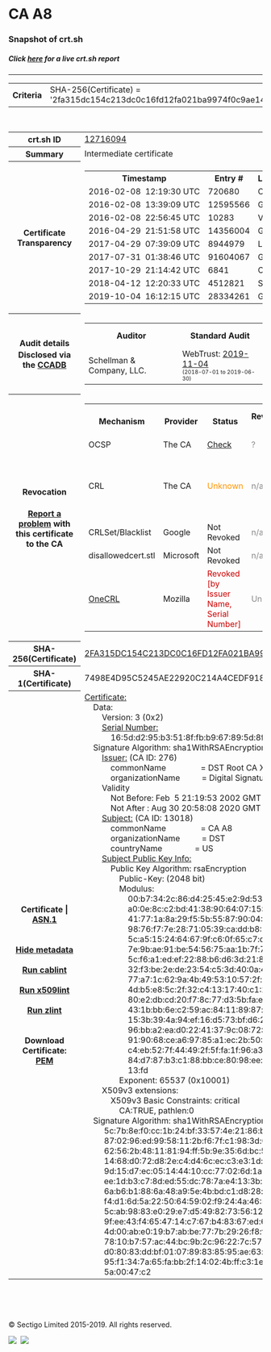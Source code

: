 # CA A8
### Snapshot of crt.sh
##### Click [here](https://crt.sh/?q=2FA315DC154C213DC0C16FD12FA021BA9974F0C9AE142E24BF3AED150A7CE6FC) for a live crt.sh report

---
<!DOCTYPE HTML PUBLIC "-//W3C//DTD HTML 4.0 Transitional//EN">
<HTML>

<BODY>

<TABLE>
  <TR>
    <TH class="outer">Criteria</TH>
    <TD class="outer">SHA-256(Certificate) = '2fa315dc154c213dc0c16fd12fa021ba9974f0c9ae142e24bf3aed150a7ce6fc'</TD>
  </TR>
</TABLE>
<BR>
<TABLE>
  <TR>
    <TH class="outer">crt.sh ID</TH>
    <TD class="outer"><A href="?id=12716094">12716094</A></TD>
  </TR>
  <TR>
    <TH class="outer">Summary</TH>
    <TD class="outer">Intermediate certificate</TD>
  </TR>
  <TR>
    <TH class="outer">Certificate<BR>Transparency</TH>
    <TD class="outer">
<TABLE class="options" style="margin-left:0px">
  <TR>
    <TH>Timestamp</TH>
    <TH>Entry #</TH>
    <TH>Log Operator</TH>
    <TH>Log URL</TH>
  </TR>
  <TR>
    <TD>2016-02-08&nbsp; <FONT class="small">12:19:30 UTC</FONT></TD>
    <TD>720680</TD>
    <TD>Certly</TD>
    <TD>https://log.certly.io</TD>
  </TR>
  <TR>
    <TD>2016-02-08&nbsp; <FONT class="small">13:39:09 UTC</FONT></TD>
    <TD>12595566</TD>
    <TD>Google</TD>
    <TD>https://ct.googleapis.com/pilot</TD>
  </TR>
  <TR>
    <TD>2016-02-08&nbsp; <FONT class="small">22:56:45 UTC</FONT></TD>
    <TD>10283</TD>
    <TD>Venafi</TD>
    <TD>https://ctlog.api.venafi.com</TD>
  </TR>
  <TR>
    <TD>2016-04-29&nbsp; <FONT class="small">21:51:58 UTC</FONT></TD>
    <TD>14356004</TD>
    <TD>Google</TD>
    <TD>https://ct.googleapis.com/rocketeer</TD>
  </TR>
  <TR>
    <TD>2017-04-29&nbsp; <FONT class="small">07:39:09 UTC</FONT></TD>
    <TD>8944979</TD>
    <TD>Let's Encrypt</TD>
    <TD>https://clicky.ct.letsencrypt.org</TD>
  </TR>
  <TR>
    <TD>2017-07-31&nbsp; <FONT class="small">01:38:46 UTC</FONT></TD>
    <TD>91604067</TD>
    <TD>Google</TD>
    <TD>https://ct.googleapis.com/icarus</TD>
  </TR>
  <TR>
    <TD>2017-10-29&nbsp; <FONT class="small">21:14:42 UTC</FONT></TD>
    <TD>6841</TD>
    <TD>Cloudflare</TD>
    <TD>https://ct.cloudflare.com/logs/nimbus2020</TD>
  </TR>
  <TR>
    <TD>2018-04-12&nbsp; <FONT class="small">12:20:33 UTC</FONT></TD>
    <TD>4512821</TD>
    <TD>Sectigo</TD>
    <TD>https://dodo.ct.comodo.com</TD>
  </TR>
  <TR>
    <TD>2019-10-04&nbsp; <FONT class="small">16:12:15 UTC</FONT></TD>
    <TD>28334261</TD>
    <TD>Google</TD>
    <TD>https://ct.googleapis.com/logs/argon2020</TD>
  </TR>
</TABLE>
    </TD>
  </TR>
  <TR>
    <TH class="outer">Audit details<BR>
      <DIV class="small" style="padding-top:3px">Disclosed via the
        <A href="//ccadb-public.secure.force.com/mozilla/PublicAllIntermediateCerts" target="_blank">CCADB</A></DIV>
    </TH>
    <TD class="outer">
<TABLE class="options" style="margin-left:0px">
  <TR>
    <TH>Auditor</TH>
    <TH>Standard Audit</TH>
    <TH>BR Audit</TH>
    <TH>EV SSL Audit</TH>
    <TH>Documents</TH>
    <TH>CCADB</TH>
    <TH>Root Owner / Certificate</TH>
  </TR>
  <TR>
    <TD style="vertical-align:middle">Schellman & Company, LLC.</TD>
    <TD>WebTrust:
      <A href="https://www.cpacanada.ca/generichandlers/CPACHandler.ashx?attachmentid=236834" target="_blank">2019-11-04</A>
      <BR><FONT style="font-size:8pt">(2018-07-01 to 2019-06-30)</FONT></TD>
    <TD>WebTrust:
      <A href="https://www.cpacanada.ca/generichandlers/CPACHandler.ashx?attachmentid=236835" target="_blank">2019-11-04</A>
      <BR><FONT style="font-size:8pt">(2018-07-01 to 2019-06-30)</FONT></TD>
    <TD>No    <TD>
      <A href="https://secure.identrust.com/certificates/policy/ts/" target="blank">CP</A>
    </TD>
    <TD><A href="//ccadb.force.com/001o000000rko7iAAA" target="_blank">001o000000rko7iAAA</A></TD>
    <TD><A href="/?id=8395">IdenTrust Services, LLC</A></TD>
  </TR>
</TABLE>
    </TD>
  </TR>
  <TR>
    <TH class="outer">Revocation<BR><BR>
      <DIV class="small" style="padding-top:3px"><A href="?id=12716094&opt=problemreporting">Report a problem</A> with<BR>this certificate to the CA</DIV></TH>
    <TD class="outer">
      <TABLE class="options" style="margin-left:0px">
        <TR>
          <TH>Mechanism</TH>
          <TH>Provider</TH>
          <TH>Status</TH>
          <TH>Revocation Date</TH>
          <TH>Last Observed in CRL</TH>
          <TH>Last Checked <SPAN style="color:#CC0000;vertical-align:middle;font-size:70%;font-weight:normal">(Error)</SPAN></TH>
        </TR>
        <TR>
          <TD>OCSP</TD>
          <TD>The CA</TD>
          <TD><A href="?id=12716094&opt=ocsp">Check</A></TD>
          <TD><SPAN style="color:#888888">?</SPAN></TD>
          <TD><SPAN style="color:#888888">n/a</SPAN></TD>
          <TD><SPAN style="color:#888888">?</SPAN></TD>
        </TR>
        <TR>
          <TD>CRL</TD>
          <TD>The CA</TD>
          <TD><SPAN style="color:#FF9400">Unknown</SPAN></TD><TD><SPAN style="color:#888888">n/a<SPAN></TD><TD><SPAN style="color:#888888">n/a<SPAN></TD><TD>2019-12-04&nbsp; <FONT class="small">16:45:26 UTC</FONT><BR><SPAN style="vertical-align:middle;font-size:70%"><FONT color="#CC0000">Unsupported URL scheme</FONT> [ldap://ldap.digsigtrust.com/cn=DST%20Root%20CA%20X3,o=Digital%20Signature%20Trust%20Co.?certificateRevocationList;binary]<BR><FONT color="#CC0000">Unsupported URL scheme</FONT> [ldap://ldap.digsigtrust.com/cn=DST Root CA X3,o=Digital Signature Trust Co.?certificateRevocationList;binary]<BR><FONT color="#CC0000">Unsupported URL scheme</FONT> [ldap://ldap.identrust.com/cn=DST%20Root%20CA%20X3,o=Digital%20Signature%20Trust%20Co.?certificateRevocationList;binary]</SPAN></TD>
        </TR>
        <TR>
          <TD>CRLSet/Blacklist</TD>
          <TD>Google</TD>
          <TD>Not Revoked</TD>
          <TD><SPAN style="color:#888888">n/a</SPAN></TD>
          <TD><SPAN style="color:#888888">n/a</SPAN></TD>
          <TD><SPAN style="color:#888888">n/a</SPAN></TD>
        </TR>
        <TR>
          <TD>disallowedcert.stl</TD>
          <TD>Microsoft</TD>
          <TD>Not Revoked</TD>
          <TD><SPAN style="color:#888888">n/a</SPAN></TD>
          <TD><SPAN style="color:#888888">n/a</SPAN></TD>
          <TD><SPAN style="color:#888888">n/a</SPAN></TD>
        </TR>
        <TR>
          <TD><A href="/mozilla-onecrl" target="_blank">OneCRL</A></TD>
          <TD>Mozilla</TD>
          <TD><SPAN style="color:#CC0000">Revoked [by Issuer Name, Serial Number]</SPAN></TD><TD><SPAN style="color:#888888">Unknown</SPAN></TD>
          <TD><SPAN style="color:#888888">n/a</SPAN></TD>
          <TD><SPAN style="color:#888888">n/a</SPAN></TD>
        </TR>
      </TABLE>
    </TD>
  </TR>
  <TR>
    <TH class="outer">SHA-256(Certificate)</TH>
    <TD class="outer"><A href="//censys.io/certificates/2fa315dc154c213dc0c16fd12fa021ba9974f0c9ae142e24bf3aed150a7ce6fc">2FA315DC154C213DC0C16FD12FA021BA9974F0C9AE142E24BF3AED150A7CE6FC</A></TD>
  </TR>
  <TR>
    <TH class="outer">SHA-1(Certificate)</TH>
    <TD class="outer">7498E4D95C5245AE22920C214A4CEDF918EECE19</TD>
  </TR>
  <TR>
    <TH class="outer">Certificate | <A href="?asn1=12716094">ASN.1</A>
      <SPAN class="small"><BR>
      <BR><BR><A href="?id=12716094&opt=nometadata">Hide metadata</A>
      <BR><BR><A href="?id=12716094&opt=cablint">Run cablint</A>
      <BR><BR><A href="?id=12716094&opt=x509lint">Run x509lint</A>
      <BR><BR><A href="?id=12716094&opt=zlint">Run zlint</A>
      <BR><BR><BR>Download Certificate: <A href="?d=12716094">PEM</A>
      </SPAN>
    </TH>
    <TD class="text"><A href="?d=12716094">Certificate:</A><BR>&nbsp;&nbsp;&nbsp;&nbsp;Data:<BR>&nbsp;&nbsp;&nbsp;&nbsp;&nbsp;&nbsp;&nbsp;&nbsp;Version:&nbsp;3&nbsp;(0x2)<BR>&nbsp;&nbsp;&nbsp;&nbsp;&nbsp;&nbsp;&nbsp;&nbsp;<A href="?serial=165dd295b3518ffbb967895d8f23228a">Serial&nbsp;Number:</A><BR>&nbsp;&nbsp;&nbsp;&nbsp;&nbsp;&nbsp;&nbsp;&nbsp;&nbsp;&nbsp;&nbsp;&nbsp;16:5d:d2:95:b3:51:8f:fb:b9:67:89:5d:8f:23:22:8a<BR>&nbsp;&nbsp;&nbsp;&nbsp;Signature&nbsp;Algorithm:&nbsp;sha1WithRSAEncryption<BR>&nbsp;&nbsp;&nbsp;&nbsp;&nbsp;&nbsp;&nbsp;&nbsp;<A href="?caid=276">Issuer:</A> <SPAN class="small">(CA ID: 276)</SPAN><BR>&nbsp;&nbsp;&nbsp;&nbsp;&nbsp;&nbsp;&nbsp;&nbsp;&nbsp;&nbsp;&nbsp;&nbsp;commonName&nbsp;&nbsp;&nbsp;&nbsp;&nbsp;&nbsp;&nbsp;&nbsp;&nbsp;&nbsp;&nbsp;&nbsp;&nbsp;&nbsp;&nbsp;&nbsp;=&nbsp;DST&nbsp;Root&nbsp;CA&nbsp;X3<BR>&nbsp;&nbsp;&nbsp;&nbsp;&nbsp;&nbsp;&nbsp;&nbsp;&nbsp;&nbsp;&nbsp;&nbsp;organizationName&nbsp;&nbsp;&nbsp;&nbsp;&nbsp;&nbsp;&nbsp;&nbsp;&nbsp;&nbsp;=&nbsp;Digital&nbsp;Signature&nbsp;Trust&nbsp;Co.<BR>&nbsp;&nbsp;&nbsp;&nbsp;&nbsp;&nbsp;&nbsp;&nbsp;Validity<BR>&nbsp;&nbsp;&nbsp;&nbsp;&nbsp;&nbsp;&nbsp;&nbsp;&nbsp;&nbsp;&nbsp;&nbsp;Not&nbsp;Before:&nbsp;Feb&nbsp;&nbsp;5&nbsp;21:19:53&nbsp;2002&nbsp;GMT<BR>&nbsp;&nbsp;&nbsp;&nbsp;&nbsp;&nbsp;&nbsp;&nbsp;&nbsp;&nbsp;&nbsp;&nbsp;Not&nbsp;After&nbsp;:&nbsp;Aug&nbsp;30&nbsp;20:58:08&nbsp;2020&nbsp;GMT<BR>&nbsp;&nbsp;&nbsp;&nbsp;&nbsp;&nbsp;&nbsp;&nbsp;<A href="?caid=13018">Subject:</A> <SPAN class="small">(CA ID: 13018)</SPAN><BR>&nbsp;&nbsp;&nbsp;&nbsp;&nbsp;&nbsp;&nbsp;&nbsp;&nbsp;&nbsp;&nbsp;&nbsp;commonName&nbsp;&nbsp;&nbsp;&nbsp;&nbsp;&nbsp;&nbsp;&nbsp;&nbsp;&nbsp;&nbsp;&nbsp;&nbsp;&nbsp;&nbsp;&nbsp;=&nbsp;CA&nbsp;A8<BR>&nbsp;&nbsp;&nbsp;&nbsp;&nbsp;&nbsp;&nbsp;&nbsp;&nbsp;&nbsp;&nbsp;&nbsp;organizationName&nbsp;&nbsp;&nbsp;&nbsp;&nbsp;&nbsp;&nbsp;&nbsp;&nbsp;&nbsp;=&nbsp;DST<BR>&nbsp;&nbsp;&nbsp;&nbsp;&nbsp;&nbsp;&nbsp;&nbsp;&nbsp;&nbsp;&nbsp;&nbsp;countryName&nbsp;&nbsp;&nbsp;&nbsp;&nbsp;&nbsp;&nbsp;&nbsp;&nbsp;&nbsp;&nbsp;&nbsp;&nbsp;&nbsp;&nbsp;=&nbsp;US<BR>&nbsp;&nbsp;&nbsp;&nbsp;&nbsp;&nbsp;&nbsp;&nbsp;<A href="?spkisha256=a4c5ccde89fce2b6f70104152288e37b26603a4d1bf7978d99bb981d2b2c4d34">Subject&nbsp;Public&nbsp;Key&nbsp;Info:</A><BR>&nbsp;&nbsp;&nbsp;&nbsp;&nbsp;&nbsp;&nbsp;&nbsp;&nbsp;&nbsp;&nbsp;&nbsp;Public&nbsp;Key&nbsp;Algorithm:&nbsp;rsaEncryption<BR>&nbsp;&nbsp;&nbsp;&nbsp;&nbsp;&nbsp;&nbsp;&nbsp;&nbsp;&nbsp;&nbsp;&nbsp;&nbsp;&nbsp;&nbsp;&nbsp;Public-Key:&nbsp;(2048&nbsp;bit)<BR>&nbsp;&nbsp;&nbsp;&nbsp;&nbsp;&nbsp;&nbsp;&nbsp;&nbsp;&nbsp;&nbsp;&nbsp;&nbsp;&nbsp;&nbsp;&nbsp;Modulus:<BR>&nbsp;&nbsp;&nbsp;&nbsp;&nbsp;&nbsp;&nbsp;&nbsp;&nbsp;&nbsp;&nbsp;&nbsp;&nbsp;&nbsp;&nbsp;&nbsp;&nbsp;&nbsp;&nbsp;&nbsp;00:b7:34:2c:86:d4:25:45:e2:9d:53:44:bb:c2:96:<BR>&nbsp;&nbsp;&nbsp;&nbsp;&nbsp;&nbsp;&nbsp;&nbsp;&nbsp;&nbsp;&nbsp;&nbsp;&nbsp;&nbsp;&nbsp;&nbsp;&nbsp;&nbsp;&nbsp;&nbsp;a0:0e:8c:c2:bd:41:38:90:64:07:15:31:71:f5:2a:<BR>&nbsp;&nbsp;&nbsp;&nbsp;&nbsp;&nbsp;&nbsp;&nbsp;&nbsp;&nbsp;&nbsp;&nbsp;&nbsp;&nbsp;&nbsp;&nbsp;&nbsp;&nbsp;&nbsp;&nbsp;41:77:1a:8a:29:f5:5b:55:87:90:04:76:cd:d9:bc:<BR>&nbsp;&nbsp;&nbsp;&nbsp;&nbsp;&nbsp;&nbsp;&nbsp;&nbsp;&nbsp;&nbsp;&nbsp;&nbsp;&nbsp;&nbsp;&nbsp;&nbsp;&nbsp;&nbsp;&nbsp;98:76:f7:7e:28:71:05:39:ca:dd:b8:50:08:37:20:<BR>&nbsp;&nbsp;&nbsp;&nbsp;&nbsp;&nbsp;&nbsp;&nbsp;&nbsp;&nbsp;&nbsp;&nbsp;&nbsp;&nbsp;&nbsp;&nbsp;&nbsp;&nbsp;&nbsp;&nbsp;5c:a5:15:24:64:67:9f:c6:0f:65:c7:d7:b6:cc:89:<BR>&nbsp;&nbsp;&nbsp;&nbsp;&nbsp;&nbsp;&nbsp;&nbsp;&nbsp;&nbsp;&nbsp;&nbsp;&nbsp;&nbsp;&nbsp;&nbsp;&nbsp;&nbsp;&nbsp;&nbsp;7e:9b:ae:91:be:54:56:75:aa:1b:7f:7f:a4:e7:72:<BR>&nbsp;&nbsp;&nbsp;&nbsp;&nbsp;&nbsp;&nbsp;&nbsp;&nbsp;&nbsp;&nbsp;&nbsp;&nbsp;&nbsp;&nbsp;&nbsp;&nbsp;&nbsp;&nbsp;&nbsp;5c:f6:a1:ed:ef:22:88:b6:d6:3d:21:80:fd:ed:09:<BR>&nbsp;&nbsp;&nbsp;&nbsp;&nbsp;&nbsp;&nbsp;&nbsp;&nbsp;&nbsp;&nbsp;&nbsp;&nbsp;&nbsp;&nbsp;&nbsp;&nbsp;&nbsp;&nbsp;&nbsp;32:f3:be:2e:de:23:54:c5:3d:40:0a:4e:1c:48:4a:<BR>&nbsp;&nbsp;&nbsp;&nbsp;&nbsp;&nbsp;&nbsp;&nbsp;&nbsp;&nbsp;&nbsp;&nbsp;&nbsp;&nbsp;&nbsp;&nbsp;&nbsp;&nbsp;&nbsp;&nbsp;77:a7:1c:62:9a:4b:49:53:10:57:2f:ba:be:a6:35:<BR>&nbsp;&nbsp;&nbsp;&nbsp;&nbsp;&nbsp;&nbsp;&nbsp;&nbsp;&nbsp;&nbsp;&nbsp;&nbsp;&nbsp;&nbsp;&nbsp;&nbsp;&nbsp;&nbsp;&nbsp;4d:b5:e8:5c:2f:32:c4:13:17:40:c1:29:bc:1b:94:<BR>&nbsp;&nbsp;&nbsp;&nbsp;&nbsp;&nbsp;&nbsp;&nbsp;&nbsp;&nbsp;&nbsp;&nbsp;&nbsp;&nbsp;&nbsp;&nbsp;&nbsp;&nbsp;&nbsp;&nbsp;80:e2:db:cd:20:f7:8c:77:d3:5b:fa:e3:16:ed:9a:<BR>&nbsp;&nbsp;&nbsp;&nbsp;&nbsp;&nbsp;&nbsp;&nbsp;&nbsp;&nbsp;&nbsp;&nbsp;&nbsp;&nbsp;&nbsp;&nbsp;&nbsp;&nbsp;&nbsp;&nbsp;43:1b:bb:6e:c2:59:ac:84:11:89:87:e0:33:28:ee:<BR>&nbsp;&nbsp;&nbsp;&nbsp;&nbsp;&nbsp;&nbsp;&nbsp;&nbsp;&nbsp;&nbsp;&nbsp;&nbsp;&nbsp;&nbsp;&nbsp;&nbsp;&nbsp;&nbsp;&nbsp;15:3b:39:4a:94:ef:16:d5:73:bf:d6:26:78:3a:2d:<BR>&nbsp;&nbsp;&nbsp;&nbsp;&nbsp;&nbsp;&nbsp;&nbsp;&nbsp;&nbsp;&nbsp;&nbsp;&nbsp;&nbsp;&nbsp;&nbsp;&nbsp;&nbsp;&nbsp;&nbsp;96:bb:a2:ea:d0:22:41:37:9c:08:72:20:1b:f9:d8:<BR>&nbsp;&nbsp;&nbsp;&nbsp;&nbsp;&nbsp;&nbsp;&nbsp;&nbsp;&nbsp;&nbsp;&nbsp;&nbsp;&nbsp;&nbsp;&nbsp;&nbsp;&nbsp;&nbsp;&nbsp;91:90:68:ce:a6:97:85:a1:ec:2b:50:9a:f0:2e:91:<BR>&nbsp;&nbsp;&nbsp;&nbsp;&nbsp;&nbsp;&nbsp;&nbsp;&nbsp;&nbsp;&nbsp;&nbsp;&nbsp;&nbsp;&nbsp;&nbsp;&nbsp;&nbsp;&nbsp;&nbsp;c4:eb:52:7f:44:49:2f:5f:fa:1f:96:a3:ec:ba:1d:<BR>&nbsp;&nbsp;&nbsp;&nbsp;&nbsp;&nbsp;&nbsp;&nbsp;&nbsp;&nbsp;&nbsp;&nbsp;&nbsp;&nbsp;&nbsp;&nbsp;&nbsp;&nbsp;&nbsp;&nbsp;84:d7:87:b3:c1:88:bb:ce:80:98:ee:bb:8e:91:e1:<BR>&nbsp;&nbsp;&nbsp;&nbsp;&nbsp;&nbsp;&nbsp;&nbsp;&nbsp;&nbsp;&nbsp;&nbsp;&nbsp;&nbsp;&nbsp;&nbsp;&nbsp;&nbsp;&nbsp;&nbsp;13:fd<BR>&nbsp;&nbsp;&nbsp;&nbsp;&nbsp;&nbsp;&nbsp;&nbsp;&nbsp;&nbsp;&nbsp;&nbsp;&nbsp;&nbsp;&nbsp;&nbsp;Exponent:&nbsp;65537&nbsp;(0x10001)<BR>&nbsp;&nbsp;&nbsp;&nbsp;&nbsp;&nbsp;&nbsp;&nbsp;X509v3&nbsp;extensions:<BR>&nbsp;&nbsp;&nbsp;&nbsp;&nbsp;&nbsp;&nbsp;&nbsp;&nbsp;&nbsp;&nbsp;&nbsp;X509v3&nbsp;Basic&nbsp;Constraints:&nbsp;critical<BR>&nbsp;&nbsp;&nbsp;&nbsp;&nbsp;&nbsp;&nbsp;&nbsp;&nbsp;&nbsp;&nbsp;&nbsp;&nbsp;&nbsp;&nbsp;&nbsp;CA:TRUE,&nbsp;pathlen:0<BR>&nbsp;&nbsp;&nbsp;&nbsp;Signature&nbsp;Algorithm:&nbsp;sha1WithRSAEncryption<BR>&nbsp;&nbsp;&nbsp;&nbsp;&nbsp;&nbsp;&nbsp;&nbsp;&nbsp;5c:7b:8e:f0:cc:1b:24:bf:33:57:4e:21:86:b1:bd:59:6d:0f:<BR>&nbsp;&nbsp;&nbsp;&nbsp;&nbsp;&nbsp;&nbsp;&nbsp;&nbsp;87:02:96:ed:99:58:11:2b:f6:7f:c1:98:3d:0a:20:be:3e:a7:<BR>&nbsp;&nbsp;&nbsp;&nbsp;&nbsp;&nbsp;&nbsp;&nbsp;&nbsp;62:56:2b:48:11:81:94:ff:5b:9e:35:6d:bc:57:9f:c8:a0:c0:<BR>&nbsp;&nbsp;&nbsp;&nbsp;&nbsp;&nbsp;&nbsp;&nbsp;&nbsp;14:68:d0:72:d8:2e:c4:d4:6c:ec:c3:e3:1d:dd:49:ae:b3:0b:<BR>&nbsp;&nbsp;&nbsp;&nbsp;&nbsp;&nbsp;&nbsp;&nbsp;&nbsp;9d:15:d7:ec:05:14:44:10:cc:77:02:6d:1a:39:2f:16:75:f5:<BR>&nbsp;&nbsp;&nbsp;&nbsp;&nbsp;&nbsp;&nbsp;&nbsp;&nbsp;ee:1d:b3:c7:8d:ed:55:dc:78:7a:e4:13:3b:d7:5d:92:5f:0f:<BR>&nbsp;&nbsp;&nbsp;&nbsp;&nbsp;&nbsp;&nbsp;&nbsp;&nbsp;6a:b6:b1:88:6a:48:a9:5e:4b:bd:c1:d8:28:e6:44:42:ca:a9:<BR>&nbsp;&nbsp;&nbsp;&nbsp;&nbsp;&nbsp;&nbsp;&nbsp;&nbsp;f4:d1:6d:5a:22:50:64:59:02:f9:24:4a:46:54:96:f5:9c:2a:<BR>&nbsp;&nbsp;&nbsp;&nbsp;&nbsp;&nbsp;&nbsp;&nbsp;&nbsp;5c:ab:98:83:e0:29:e7:d5:49:82:73:56:12:f8:a7:e8:e6:40:<BR>&nbsp;&nbsp;&nbsp;&nbsp;&nbsp;&nbsp;&nbsp;&nbsp;&nbsp;9f:ee:43:f4:65:47:14:c7:67:b4:83:67:ed:6e:68:50:ad:c0:<BR>&nbsp;&nbsp;&nbsp;&nbsp;&nbsp;&nbsp;&nbsp;&nbsp;&nbsp;4d:00:ab:e0:19:b7:ab:be:77:7b:29:26:f8:fd:9c:d3:a3:02:<BR>&nbsp;&nbsp;&nbsp;&nbsp;&nbsp;&nbsp;&nbsp;&nbsp;&nbsp;78:10:b7:57:ac:44:bc:9b:2c:96:22:7c:57:39:0b:c4:16:c1:<BR>&nbsp;&nbsp;&nbsp;&nbsp;&nbsp;&nbsp;&nbsp;&nbsp;&nbsp;d0:80:83:dd:bf:01:07:89:83:85:95:ae:63:f7:b9:54:d9:98:<BR>&nbsp;&nbsp;&nbsp;&nbsp;&nbsp;&nbsp;&nbsp;&nbsp;&nbsp;95:f1:34:7a:65:fa:bb:2f:14:02:4b:ff:c3:1e:69:b2:14:0a:<BR>&nbsp;&nbsp;&nbsp;&nbsp;&nbsp;&nbsp;&nbsp;&nbsp;&nbsp;5a:00:47:c2<BR>    </TD>
  </TR>
</TABLE>

  <BR><BR><BR>

  <P class="copyright">&copy; Sectigo Limited 2015-2019. All rights reserved.</P>
  <DIV>
    <A href="https://sectigo.com/"><IMG src="/sectigo_s.png"></A>
    &nbsp;<A href="https://github.com/crtsh"><IMG src="/GitHub-Mark-32px.png"></A>
  </DIV>
</BODY>
</HTML>
